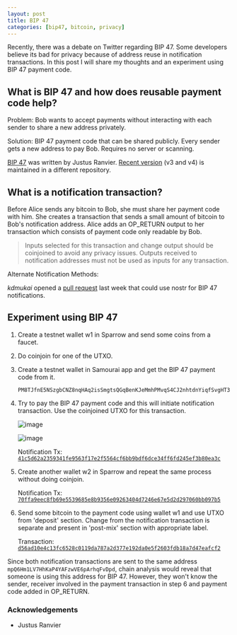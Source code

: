 ```yaml
---
layout: post
title: BIP 47
categories: [bip47, bitcoin, privacy]
---
```


Recently, there was a debate on Twitter regarding BIP 47. Some developers
believe its bad for privacy because of address reuse in notification transactions.
In this post I will share my thoughts and an experiment using BIP 47 payment code.


## What is BIP 47 and how does reusable payment code help?

Problem: Bob wants to accept payments without interacting with each sender to share
a new address privately.

Solution: BIP 47 payment code that can be shared publicly. Every sender gets a new
address to pay Bob. Requires no server or scanning.

[BIP 47](https://github.com/bitcoin/bips/blob/master/bip-0047.mediawiki) was written
by Justus Ranvier. [Recent version](https://github.com/OpenBitcoinPrivacyProject/rfc/blob/master/obpp-05.mediawiki)
(v3 and v4) is maintained in a different repository.

## What is a notification transaction?

Before Alice sends any bitcoin to Bob, she must share her payment code with him.
She creates a transaction that sends a small amount of bitcoin to Bob's notification
address. Alice adds an OP_RETURN output to her transaction which consists of payment
code only readable by Bob.

> Inputs selected for this transaction and change output should be coinjoined to avoid
> any privacy issues. Outputs received to notification addresses must not be used as inputs
> for any transaction.

Alternate Notification Methods:

_kdmukai_ opened a [pull request](https://github.com/nostr-protocol/nips/pull/165) last
week that could use nostr for BIP 47 notifications.

## Experiment using BIP 47

1. Create a testnet wallet w1 in Sparrow and send some coins from a faucet.
2. Do coinjoin for one of the UTXO.
3. Create a testnet wallet in Samourai app and get the BIP 47 payment code from it.

   ```
   PM8TJfnE5NSzgbCNZ8nqHAq2isSmgtsQGqBenKJeMmhPMvqS4CJ2nhtdnYiqfSvgHT3CvqYonwg3MVLaYCehNR8tyHACtRKZEyYFSWbnaCMt1GHcpbNh
   ```
4. Try to pay the BIP 47 payment code and this will initiate notification transaction.
Use the coinjoined UTXO for this transaction.

   ![image](https://user-images.githubusercontent.com/94559964/212715379-007ed0a1-c3ff-4930-b340-b2519859bef0.png)

   ![image](https://user-images.githubusercontent.com/94559964/212715491-542716da-99b8-41a2-b316-3256597d32bb.png)

   Notification Tx: [`41c5d62a2359341fe9563f17e2f5564cf6bb9bdf6dce34ff6fd245ef3b80ea3c`](https://mempool.space/testnet/tx/41c5d62a2359341fe9563f17e2f5564cf6bb9bdf6dce34ff6fd245ef3b80ea3c)

5. Create another wallet w2 in Sparrow and repeat the same process without doing coinjoin.

   Notification Tx: [`70ffa9eec8fb69e5539685e8b9356e09263404d7246e67e5d2d297060bb097b5`](https://mempool.space/testnet/tx/70ffa9eec8fb69e5539685e8b9356e09263404d7246e67e5d2d297060bb097b5)

6. Send some bitcoin to the payment code using wallet w1 and use UTXO from 'deposit' section.
Change from the notification transaction is separate and present in 'post-mix' section with
appropriate label.

   Transaction: [`d56ad10e4c13fc6528c0119da787a2d377e192da0e5f2603fdb18a7d47eafcf2`](https://mempool.space/testnet/tx/d56ad10e4c13fc6528c0119da787a2d377e192da0e5f2603fdb18a7d47eafcf2)

Since both notification transactions are sent to the same address `mpQ6Hm1LV7HhKaP4YAFzwVE6pArhqFvDpd`,
chain analysis would reveal that someone is using this address for BIP 47. However, they won't know the
sender, receiver involved in the payment transaction in step 6 and payment code added in OP_RETURN.

### Acknowledgements

- Justus Ranvier
